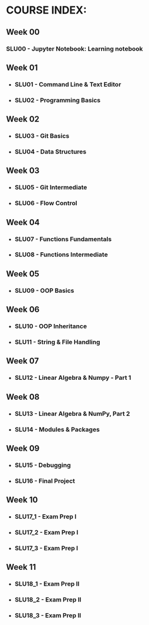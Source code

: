 # COURSE INDEX:

## Week 00
  ### SLU00 - Jupyter Notebook: Learning notebook

## Week 01
  - ### SLU01 - Command Line & Text Editor
  - ### SLU02 - Programming Basics

## Week 02
  - ### SLU03 - Git Basics
  - ### SLU04 - Data Structures

## Week 03
  - ### SLU05 - Git Intermediate
  - ### SLU06 - Flow Control

## Week 04
  - ### SLU07 - Functions Fundamentals
  - ### SLU08 - Functions Intermediate

## Week 05
  - ### SLU09 - OOP Basics

## Week 06
  - ### SLU10 - OOP Inheritance
  - ### SLU11 - String & File Handling

## Week 07
  - ### SLU12 - Linear Algebra & Numpy - Part 1 

## Week 08
  - ### SLU13 - Linear Algebra & NumPy, Part 2
  - ### SLU14 - Modules & Packages

## Week 09
  - ### SLU15 - Debugging
  - ### SLU16 - Final Project

## Week 10
  - ### SLU17_1 - Exam Prep I
  - ### SLU17_2 - Exam Prep I
  - ### SLU17_3 - Exam Prep I

## Week 11
  - ### SLU18_1 - Exam Prep II
  - ### SLU18_2 - Exam Prep II
  - ### SLU18_3 - Exam Prep II
